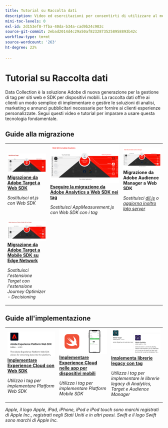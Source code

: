 ```yaml
---
title: Tutorial su Raccolta dati
description: Video ed esercitazioni per consentirti di utilizzare al meglio Data Collection
mini-toc-levels: 0
exl-id: 2d153ef8-7fba-40da-b34a-cad9b24c902c
source-git-commit: 2ebad2014d4c29a50af82328735258958893b42c
workflow-type: tm+mt
source-wordcount: '263'
ht-degree: 22%

---
```


# Tutorial su Raccolta dati

Data Collection è la soluzione Adobe di nuova generazione per la gestione di tag per siti web e SDK per dispositivi mobili. La raccolta dati offre ai clienti un modo semplice di implementare e gestire le soluzioni di analisi, marketing e annunci pubblicitari necessarie per fornire ai clienti esperienze personalizzate. Segui questi video e tutorial per imparare a usare questa tecnologia fondamentale.

<div id="recs-overview-body-1"></div>
<div id="recs-overview-body-2"></div>
<div id="recs-overview-body-3"></div>
<div id="recs-overview-body-4"></div>
<div id="recs-overview-body-5"></div>
<div id="recs-overview-body-6"></div>

<div id="staff-picks-section">

## Guide alla migrazione

<table>
<tr>
  <td>
    <a href="https://experienceleague.adobe.com/en/docs/platform-learn/migrate-target-to-websdk/introduction" target="_blank">
      <img alt="Migrazione da Target a Web SDK" src="assets/thumb_targetWebSdk.jpg" />
    </a>
    <div>
      <a href="https://experienceleague.adobe.com/en/docs/platform-learn/migrate-target-to-websdk/introduction" target="_blank">
    <strong>Migrazione da Adobe Target a Web SDK</strong>
    </a>
    </div>
    <p>
    <em>Sostituisci at.js con Web SDK</em>
    <p>
  </td>
  <td>
    <a href="https://experienceleague.adobe.com/it/docs/platform-learn/migrate-analytics-to-websdk/migration-to-websdk-overview" target="_blank">
      <img alt="Implementare Adobe Experience Cloud con Web SDK" src="assets/thumb_analyticsWebSdk.png" />
    </a>
    <div>
      <a href="https://experienceleague.adobe.com/it/docs/platform-learn/migrate-analytics-to-websdk/migration-to-websdk-overview" target="_blank">
    <strong>Eseguire la migrazione da Adobe Analytics a Web SDK nei tag</strong>
    </a>
    </div>
    <p>
    <em>Sostituisci AppMeasurement.js con Web SDK con i tag</em>
    <p>
  </td>
  <td>
      <img alt="Migrazione da Target a Web SDK" src="assets/thumb_aamWebSdk.png" />
    </a>
    <div>
      <strong>Migrazione da Adobe Audience Manager a Web SDK</strong>
    </div>
    <p>
    <em>Sostituisci <a href="https://experienceleague.adobe.com/it/docs/audience-manager/user-guide/migrate-to-web-sdk/dil-extension-to-web-sdk" target="_blank">dil.js</a> o <a href="https://experienceleague.adobe.com/it/docs/audience-manager/user-guide/migrate-to-web-sdk/appmeasurement-to-web-sdk" target="_blank">aggiorna inoltro lato server</a></em>
    <p>
  </td>
</tr>
<tr>
  <td>
    <a href="https://experienceleague.adobe.com/en/docs/platform-learn/migrate-target-to-mobile-sdk-decisioning/overview" target="_blank">
      <img alt="Migrazione da Target a Mobile SDK su Edge Network" src="assets/thumb_targetMobileSdk.jpg" />
    </a>
    <div>
      <a href="https://experienceleague.adobe.com/en/docs/platform-learn/migrate-target-to-mobile-sdk-decisioning/overview" target="_blank">
    <strong>Migrazione da Adobe Target a Mobile SDK su Edge Network</strong>
    </a>
    </div>
    <p>
    <em>Sostituisci l'estensione Target con l'estensione Journey Optimizer - Decisioning</em>
    <p>
  </td>
  <td>
  </td>
  <td>
  </td>
  </tr>
</table>

## Guide all&#39;implementazione

<table>
<tr>
  <td>
    <a href="https://experienceleague.adobe.com/it/docs/platform-learn/implement-web-sdk/overview" target="_blank">
      <img alt="Implementare Adobe Experience Cloud con Web SDK" src="assets/thumb_websdk.png" />
    </a>
    <div>
      <a href="https://experienceleague.adobe.com/it/docs/platform-learn/implement-web-sdk/overview" target="_blank">
    <strong>Implementare Experience Cloud con Web SDK</strong>
    </a>
    </div>
    <p>
    <em>Utilizza i tag per implementare Platform Web SDK</em>
    <p>
  </td>
  <td>
    <a href="https://experienceleague.adobe.com/en/docs/platform-learn/implement-mobile-sdk/overview" target="_blank">
      <img alt="Implementazione nelle app per dispositivi mobili" src="assets/thumb_swift.png" />
    </a>
    <div>
      <a href="https://experienceleague.adobe.com/en/docs/platform-learn/implement-mobile-sdk/overview" target="_blank">
    <strong>Implementare Experience Cloud nelle app per dispositivi mobili</strong>
    </a>
    </div>
    <p>
    <em>Utilizza i tag per implementare Platform Mobile SDK</em>
    <p>
  </td>
  <td>
    <a href="https://experienceleague.adobe.com/en/docs/platform-learn/migrate-target-to-websdk/introduction" target="_blank">
      <img alt="Migrazione da Target a Web SDK" src="assets/thumb_legacy.png" />
    </a>
    <div>
      <a href="https://experienceleague.adobe.com/en/docs/platform-learn/migrate-target-to-websdk/introduction" target="_blank">
    <strong>Implementa librerie legacy con tag</strong>
    </a>
    </div>
    <p>
    <em>Utilizza i tag per implementare le librerie legacy di Analytics, Target e Audience Manager</em>
    <p>
  </td>
</tr>
</table>

</div>

*Apple, il logo Apple, iPad, iPhone, iPod e iPod touch sono marchi registrati di Apple Inc., registrati negli Stati Uniti e in altri paesi. Swift e il logo Swift sono marchi di Apple Inc.*
